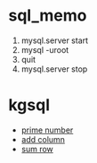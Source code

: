 # sql_memo
1. mysql.server start
2. mysql -uroot
3. quit
4. mysql.server stop

# kgsql
- [prime number](https://kagasan.github.io/kgsql/?id=sWJMlU6waOyZRbkuhW47)
- [add column](https://kagasan.github.io/kgsql/?id=rI47WQ8vJ5uHjvrt2iac)
- [sum row](https://kagasan.github.io/kgsql/?id=lb9U1Y08a64zvOyybOmR)
